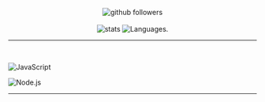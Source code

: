 <p align="center">
    <img src="https://img.shields.io/github/followers/turtle071?label=Follow&style=social" alt="github followers" /><br>
    <br>
    <img src="https://github-readme-stats.vercel.app/api?username=turtle071&show_icons=true&custom_title=Turtle071%20Github%20Stats&theme=midnight-purple" alt="stats" />
    <img src="https://github-readme-stats.vercel.app/api/top-langs/?username=turtle071&layout=compact&theme=dracula" alt="Languages." />

</p>
<hr>

<br>

![JavaScript](https://img.shields.io/badge/-JavaScript-000000?style=for-the-badge&logo=javascript)


![Node.js](https://img.shields.io/badge/-Node.js-000000?style=for-the-badge&logo=node.js&logoColor=339933)

<hr>
